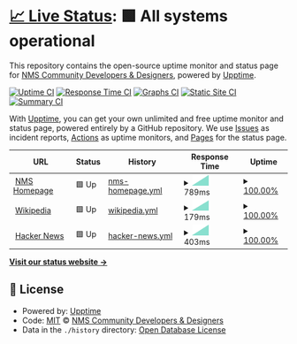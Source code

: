 # [📈 Live Status](https://status.nmscd.com): <!--live status--> **🟩 All systems operational**

This repository contains the open-source uptime monitor and status page for [NMS Community Developers & Designers](https://nmscd.github.io/), powered by [Upptime](https://github.com/upptime/upptime).

[![Uptime CI](https://github.com/NMSCD/HG-Status/workflows/Uptime%20CI/badge.svg)](https://github.com/NMSCD/HG-Status/actions?query=workflow%3A%22Uptime+CI%22)
[![Response Time CI](https://github.com/NMSCD/HG-Status/workflows/Response%20Time%20CI/badge.svg)](https://github.com/NMSCD/HG-Status/actions?query=workflow%3A%22Response+Time+CI%22)
[![Graphs CI](https://github.com/NMSCD/HG-Status/workflows/Graphs%20CI/badge.svg)](https://github.com/NMSCD/HG-Status/actions?query=workflow%3A%22Graphs+CI%22)
[![Static Site CI](https://github.com/NMSCD/HG-Status/workflows/Static%20Site%20CI/badge.svg)](https://github.com/NMSCD/HG-Status/actions?query=workflow%3A%22Static+Site+CI%22)
[![Summary CI](https://github.com/NMSCD/HG-Status/workflows/Summary%20CI/badge.svg)](https://github.com/NMSCD/HG-Status/actions?query=workflow%3A%22Summary+CI%22)

With [Upptime](https://upptime.js.org), you can get your own unlimited and free uptime monitor and status page, powered entirely by a GitHub repository. We use [Issues](https://github.com/NMSCD/HG-Status/issues) as incident reports, [Actions](https://github.com/NMSCD/HG-Status/actions) as uptime monitors, and [Pages](https://status.nmscd.com) for the status page.

<!--start: status pages-->
<!-- This summary is generated by Upptime (https://github.com/upptime/upptime) -->
<!-- Do not edit this manually, your changes will be overwritten -->
<!-- prettier-ignore -->
| URL | Status | History | Response Time | Uptime |
| --- | ------ | ------- | ------------- | ------ |
| <img alt="" src="https://favicons.githubusercontent.com/www.nomanssky.com" height="13"> [NMS Homepage](https://www.nomanssky.com) | 🟩 Up | [nms-homepage.yml](https://github.com/NMSCD/HG-Status/commits/HEAD/history/nms-homepage.yml) | <details><summary><img alt="Response time graph" src="./graphs/nms-homepage/response-time-week.png" height="20"> 789ms</summary><br><a href="https://status.nmscd.com/history/nms-homepage"><img alt="Response time 789" src="https://img.shields.io/endpoint?url=https%3A%2F%2Fraw.githubusercontent.com%2FNMSCD%2FHG-Status%2FHEAD%2Fapi%2Fnms-homepage%2Fresponse-time.json"></a><br><a href="https://status.nmscd.com/history/nms-homepage"><img alt="24-hour response time 789" src="https://img.shields.io/endpoint?url=https%3A%2F%2Fraw.githubusercontent.com%2FNMSCD%2FHG-Status%2FHEAD%2Fapi%2Fnms-homepage%2Fresponse-time-day.json"></a><br><a href="https://status.nmscd.com/history/nms-homepage"><img alt="7-day response time 789" src="https://img.shields.io/endpoint?url=https%3A%2F%2Fraw.githubusercontent.com%2FNMSCD%2FHG-Status%2FHEAD%2Fapi%2Fnms-homepage%2Fresponse-time-week.json"></a><br><a href="https://status.nmscd.com/history/nms-homepage"><img alt="30-day response time 789" src="https://img.shields.io/endpoint?url=https%3A%2F%2Fraw.githubusercontent.com%2FNMSCD%2FHG-Status%2FHEAD%2Fapi%2Fnms-homepage%2Fresponse-time-month.json"></a><br><a href="https://status.nmscd.com/history/nms-homepage"><img alt="1-year response time 789" src="https://img.shields.io/endpoint?url=https%3A%2F%2Fraw.githubusercontent.com%2FNMSCD%2FHG-Status%2FHEAD%2Fapi%2Fnms-homepage%2Fresponse-time-year.json"></a></details> | <details><summary><a href="https://status.nmscd.com/history/nms-homepage">100.00%</a></summary><a href="https://status.nmscd.com/history/nms-homepage"><img alt="All-time uptime 100.00%" src="https://img.shields.io/endpoint?url=https%3A%2F%2Fraw.githubusercontent.com%2FNMSCD%2FHG-Status%2FHEAD%2Fapi%2Fnms-homepage%2Fuptime.json"></a><br><a href="https://status.nmscd.com/history/nms-homepage"><img alt="24-hour uptime 100.00%" src="https://img.shields.io/endpoint?url=https%3A%2F%2Fraw.githubusercontent.com%2FNMSCD%2FHG-Status%2FHEAD%2Fapi%2Fnms-homepage%2Fuptime-day.json"></a><br><a href="https://status.nmscd.com/history/nms-homepage"><img alt="7-day uptime 100.00%" src="https://img.shields.io/endpoint?url=https%3A%2F%2Fraw.githubusercontent.com%2FNMSCD%2FHG-Status%2FHEAD%2Fapi%2Fnms-homepage%2Fuptime-week.json"></a><br><a href="https://status.nmscd.com/history/nms-homepage"><img alt="30-day uptime 100.00%" src="https://img.shields.io/endpoint?url=https%3A%2F%2Fraw.githubusercontent.com%2FNMSCD%2FHG-Status%2FHEAD%2Fapi%2Fnms-homepage%2Fuptime-month.json"></a><br><a href="https://status.nmscd.com/history/nms-homepage"><img alt="1-year uptime 100.00%" src="https://img.shields.io/endpoint?url=https%3A%2F%2Fraw.githubusercontent.com%2FNMSCD%2FHG-Status%2FHEAD%2Fapi%2Fnms-homepage%2Fuptime-year.json"></a></details>
| <img alt="" src="https://favicons.githubusercontent.com/en.wikipedia.org" height="13"> [Wikipedia](https://en.wikipedia.org) | 🟩 Up | [wikipedia.yml](https://github.com/NMSCD/HG-Status/commits/HEAD/history/wikipedia.yml) | <details><summary><img alt="Response time graph" src="./graphs/wikipedia/response-time-week.png" height="20"> 179ms</summary><br><a href="https://status.nmscd.com/history/wikipedia"><img alt="Response time 179" src="https://img.shields.io/endpoint?url=https%3A%2F%2Fraw.githubusercontent.com%2FNMSCD%2FHG-Status%2FHEAD%2Fapi%2Fwikipedia%2Fresponse-time.json"></a><br><a href="https://status.nmscd.com/history/wikipedia"><img alt="24-hour response time 179" src="https://img.shields.io/endpoint?url=https%3A%2F%2Fraw.githubusercontent.com%2FNMSCD%2FHG-Status%2FHEAD%2Fapi%2Fwikipedia%2Fresponse-time-day.json"></a><br><a href="https://status.nmscd.com/history/wikipedia"><img alt="7-day response time 179" src="https://img.shields.io/endpoint?url=https%3A%2F%2Fraw.githubusercontent.com%2FNMSCD%2FHG-Status%2FHEAD%2Fapi%2Fwikipedia%2Fresponse-time-week.json"></a><br><a href="https://status.nmscd.com/history/wikipedia"><img alt="30-day response time 179" src="https://img.shields.io/endpoint?url=https%3A%2F%2Fraw.githubusercontent.com%2FNMSCD%2FHG-Status%2FHEAD%2Fapi%2Fwikipedia%2Fresponse-time-month.json"></a><br><a href="https://status.nmscd.com/history/wikipedia"><img alt="1-year response time 179" src="https://img.shields.io/endpoint?url=https%3A%2F%2Fraw.githubusercontent.com%2FNMSCD%2FHG-Status%2FHEAD%2Fapi%2Fwikipedia%2Fresponse-time-year.json"></a></details> | <details><summary><a href="https://status.nmscd.com/history/wikipedia">100.00%</a></summary><a href="https://status.nmscd.com/history/wikipedia"><img alt="All-time uptime 100.00%" src="https://img.shields.io/endpoint?url=https%3A%2F%2Fraw.githubusercontent.com%2FNMSCD%2FHG-Status%2FHEAD%2Fapi%2Fwikipedia%2Fuptime.json"></a><br><a href="https://status.nmscd.com/history/wikipedia"><img alt="24-hour uptime 100.00%" src="https://img.shields.io/endpoint?url=https%3A%2F%2Fraw.githubusercontent.com%2FNMSCD%2FHG-Status%2FHEAD%2Fapi%2Fwikipedia%2Fuptime-day.json"></a><br><a href="https://status.nmscd.com/history/wikipedia"><img alt="7-day uptime 100.00%" src="https://img.shields.io/endpoint?url=https%3A%2F%2Fraw.githubusercontent.com%2FNMSCD%2FHG-Status%2FHEAD%2Fapi%2Fwikipedia%2Fuptime-week.json"></a><br><a href="https://status.nmscd.com/history/wikipedia"><img alt="30-day uptime 100.00%" src="https://img.shields.io/endpoint?url=https%3A%2F%2Fraw.githubusercontent.com%2FNMSCD%2FHG-Status%2FHEAD%2Fapi%2Fwikipedia%2Fuptime-month.json"></a><br><a href="https://status.nmscd.com/history/wikipedia"><img alt="1-year uptime 100.00%" src="https://img.shields.io/endpoint?url=https%3A%2F%2Fraw.githubusercontent.com%2FNMSCD%2FHG-Status%2FHEAD%2Fapi%2Fwikipedia%2Fuptime-year.json"></a></details>
| <img alt="" src="https://favicons.githubusercontent.com/news.ycombinator.com" height="13"> [Hacker News](https://news.ycombinator.com) | 🟩 Up | [hacker-news.yml](https://github.com/NMSCD/HG-Status/commits/HEAD/history/hacker-news.yml) | <details><summary><img alt="Response time graph" src="./graphs/hacker-news/response-time-week.png" height="20"> 403ms</summary><br><a href="https://status.nmscd.com/history/hacker-news"><img alt="Response time 403" src="https://img.shields.io/endpoint?url=https%3A%2F%2Fraw.githubusercontent.com%2FNMSCD%2FHG-Status%2FHEAD%2Fapi%2Fhacker-news%2Fresponse-time.json"></a><br><a href="https://status.nmscd.com/history/hacker-news"><img alt="24-hour response time 403" src="https://img.shields.io/endpoint?url=https%3A%2F%2Fraw.githubusercontent.com%2FNMSCD%2FHG-Status%2FHEAD%2Fapi%2Fhacker-news%2Fresponse-time-day.json"></a><br><a href="https://status.nmscd.com/history/hacker-news"><img alt="7-day response time 403" src="https://img.shields.io/endpoint?url=https%3A%2F%2Fraw.githubusercontent.com%2FNMSCD%2FHG-Status%2FHEAD%2Fapi%2Fhacker-news%2Fresponse-time-week.json"></a><br><a href="https://status.nmscd.com/history/hacker-news"><img alt="30-day response time 403" src="https://img.shields.io/endpoint?url=https%3A%2F%2Fraw.githubusercontent.com%2FNMSCD%2FHG-Status%2FHEAD%2Fapi%2Fhacker-news%2Fresponse-time-month.json"></a><br><a href="https://status.nmscd.com/history/hacker-news"><img alt="1-year response time 403" src="https://img.shields.io/endpoint?url=https%3A%2F%2Fraw.githubusercontent.com%2FNMSCD%2FHG-Status%2FHEAD%2Fapi%2Fhacker-news%2Fresponse-time-year.json"></a></details> | <details><summary><a href="https://status.nmscd.com/history/hacker-news">100.00%</a></summary><a href="https://status.nmscd.com/history/hacker-news"><img alt="All-time uptime 100.00%" src="https://img.shields.io/endpoint?url=https%3A%2F%2Fraw.githubusercontent.com%2FNMSCD%2FHG-Status%2FHEAD%2Fapi%2Fhacker-news%2Fuptime.json"></a><br><a href="https://status.nmscd.com/history/hacker-news"><img alt="24-hour uptime 100.00%" src="https://img.shields.io/endpoint?url=https%3A%2F%2Fraw.githubusercontent.com%2FNMSCD%2FHG-Status%2FHEAD%2Fapi%2Fhacker-news%2Fuptime-day.json"></a><br><a href="https://status.nmscd.com/history/hacker-news"><img alt="7-day uptime 100.00%" src="https://img.shields.io/endpoint?url=https%3A%2F%2Fraw.githubusercontent.com%2FNMSCD%2FHG-Status%2FHEAD%2Fapi%2Fhacker-news%2Fuptime-week.json"></a><br><a href="https://status.nmscd.com/history/hacker-news"><img alt="30-day uptime 100.00%" src="https://img.shields.io/endpoint?url=https%3A%2F%2Fraw.githubusercontent.com%2FNMSCD%2FHG-Status%2FHEAD%2Fapi%2Fhacker-news%2Fuptime-month.json"></a><br><a href="https://status.nmscd.com/history/hacker-news"><img alt="1-year uptime 100.00%" src="https://img.shields.io/endpoint?url=https%3A%2F%2Fraw.githubusercontent.com%2FNMSCD%2FHG-Status%2FHEAD%2Fapi%2Fhacker-news%2Fuptime-year.json"></a></details>

<!--end: status pages-->

[**Visit our status website →**](https://status.nmscd.com)

## 📄 License

- Powered by: [Upptime](https://github.com/upptime/upptime)
- Code: [MIT](./LICENSE) © [NMS Community Developers & Designers](https://nmscd.github.io/)
- Data in the `./history` directory: [Open Database License](https://opendatacommons.org/licenses/odbl/1-0/)
